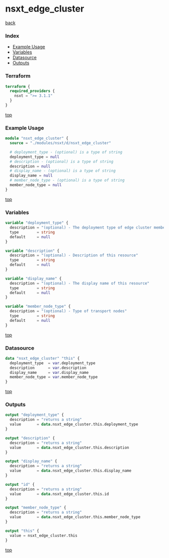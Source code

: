 # nsxt_edge_cluster

[back](../nsxt.md)

### Index

- [Example Usage](#example-usage)
- [Variables](#variables)
- [Datasource](#datasource)
- [Outputs](#outputs)

### Terraform

```terraform
terraform {
  required_providers {
    nsxt = ">= 3.1.1"
  }
}
```

[top](#index)

### Example Usage

```terraform
module "nsxt_edge_cluster" {
  source = "./modules/nsxt/d/nsxt_edge_cluster"

  # deployment_type - (optional) is a type of string
  deployment_type = null
  # description - (optional) is a type of string
  description = null
  # display_name - (optional) is a type of string
  display_name = null
  # member_node_type - (optional) is a type of string
  member_node_type = null
}
```

[top](#index)

### Variables

```terraform
variable "deployment_type" {
  description = "(optional) - The deployment type of edge cluster members (UNKNOWN/VIRTUAL_MACHINE|PHYSICAL_MACHINE)"
  type        = string
  default     = null
}

variable "description" {
  description = "(optional) - Description of this resource"
  type        = string
  default     = null
}

variable "display_name" {
  description = "(optional) - The display name of this resource"
  type        = string
  default     = null
}

variable "member_node_type" {
  description = "(optional) - Type of transport nodes"
  type        = string
  default     = null
}
```

[top](#index)

### Datasource

```terraform
data "nsxt_edge_cluster" "this" {
  deployment_type  = var.deployment_type
  description      = var.description
  display_name     = var.display_name
  member_node_type = var.member_node_type
}
```

[top](#index)

### Outputs

```terraform
output "deployment_type" {
  description = "returns a string"
  value       = data.nsxt_edge_cluster.this.deployment_type
}

output "description" {
  description = "returns a string"
  value       = data.nsxt_edge_cluster.this.description
}

output "display_name" {
  description = "returns a string"
  value       = data.nsxt_edge_cluster.this.display_name
}

output "id" {
  description = "returns a string"
  value       = data.nsxt_edge_cluster.this.id
}

output "member_node_type" {
  description = "returns a string"
  value       = data.nsxt_edge_cluster.this.member_node_type
}

output "this" {
  value = nsxt_edge_cluster.this
}
```

[top](#index)